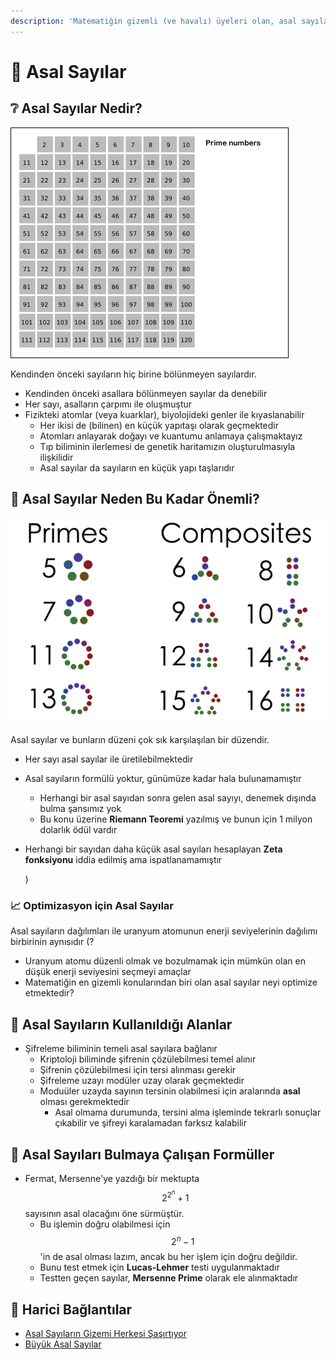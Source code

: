 ```yaml
---
description: 'Matematiğin gizemli (ve havalı) üyeleri olan, asal sayıları anlatır.'
---
```


# 🔢 Asal Sayılar

## ❔ Asal Sayılar Nedir?

![](../.gitbook/assets/sieve_of_eratosthenes_animation.gif)

Kendinden önceki sayıların hiç birine bölünmeyen sayılardır.

* Kendinden önceki asallara bölünmeyen sayılar da denebilir
* Her sayı, asalların çarpımı ile oluşmuştur
* Fizikteki atomlar \(veya kuarklar\), biyolojideki genler ile kıyaslanabilir
  * Her ikisi de \(bilinen\) en küçük yapıtaşı olarak geçmektedir
  * Atomları anlayarak doğayı ve kuantumu anlamaya çalışmaktayız
  * Tıp biliminin ilerlemesi de genetik haritamızın oluşturulmasıyla ilişkilidir
  * Asal sayılar da sayıların en küçük yapı taşlarıdır

## 💎 Asal Sayılar Neden Bu Kadar Önemli?

![](../.gitbook/assets/image%20%2898%29.png)

Asal sayılar ve bunların düzeni çok sık karşılaşılan bir düzendir.

* Her sayı asal sayılar ile üretilebilmektedir
* Asal sayıların formülü yoktur, günümüze kadar hala bulunamamıştır
  * Herhangi bir asal sayıdan sonra gelen asal sayıyı, denemek dışında bulma şansımız yok
  * Bu konu üzerine **Riemann Teoremi** yazılmış ve bunun için 1 milyon dolarlık ödül vardır
* Herhangi bir sayıdan daha küçük asal sayıları hesaplayan **Zeta fonksiyonu** iddia edilmiş ama ispatlanamamıştır

  \)

### 📈 Optimizasyon için Asal Sayılar

Asal sayıların dağılımları ile uranyum atomunun enerji seviyelerinin dağılımı birbirinin aynısıdır \(?

* Uranyum atomu düzenli olmak ve bozulmamak için mümkün olan en düşük enerji seviyesini seçmeyi amaçlar
* Matematiğin en gizemli konularından biri olan asal sayılar neyi optimize etmektedir?

## 🐣 Asal Sayıların Kullanıldığı Alanlar

* Şifreleme biliminin temeli asal sayılara bağlanır
  * Kriptoloji biliminde şifrenin çözülebilmesi temel alınır
  * Şifrenin çözülebilmesi için tersi alınması gerekir
  * Şifreleme uzayı modüler uzay olarak geçmektedir
  * Moduüler uzayda sayının tersinin olabilmesi için aralarında **asal** olması gerekmektedir
    * Asal olmama durumunda, tersini alma işleminde tekrarlı sonuçlar çıkabilir ve şifreyi karalamadan farksız kalabilir

## 📜 Asal Sayıları Bulmaya Çalışan Formüller

* Fermat, Mersenne'ye yazdığı bir mektupta $$2^{2^n}  + 1$$ sayısının asal olacağını öne sürmüştür.
  * Bu işlemin doğru olabilmesi için $$2^n - 1$$'in de asal olması lazım, ancak bu her işlem için doğru değildir.
  * Bunu test etmek için **Lucas-Lehmer** testi uygulanmaktadır
  * Testten geçen sayılar, **Mersenne Prime** olarak ele alınmaktadır

## 🔗 Harici Bağlantılar

* [Asal Sayıların Gizemi Herkesi Şaşırtıyor](https://www.sabah.com.tr/galeri/teknoloji/asal-sayilarin-gizemi-herkesi-sasirtiyor)
* [Büyük Asal Sayılar](https://sarkac.org/2018/12/buyuk-asal-sayilar/)

